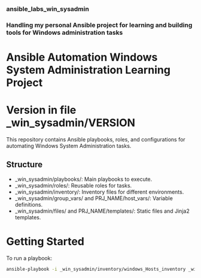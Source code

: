 ### ansible_labs_win_sysadmin

### Handling my personal Ansible project for learning and building tools for Windows administration tasks
# Ansible Automation Windows System Administration Learning Project
# Version in file _win_sysadmin/VERSION
This repository contains Ansible playbooks, roles, and configurations for automating Windows System Administration tasks.

## Structure
- _win_sysadmin/playbooks/: Main playbooks to execute.
- _win_sysadmin/roles/: Reusable roles for tasks.
- _win_sysadmin/inventory/: Inventory files for different environments.
- _win_sysadmin/group_vars/ and PRJ_NAME/host_vars/: Variable definitions.
- _win_sysadmin/files/ and PRJ_NAME/templates/: Static files and Jinja2 templates.

# Getting Started
To run a playbook:

```bash
ansible-playbook -i _win_sysadmin/inventory/windows_Hosts_inventory _win_sysadmin/playbooks/your_playbook.yml
